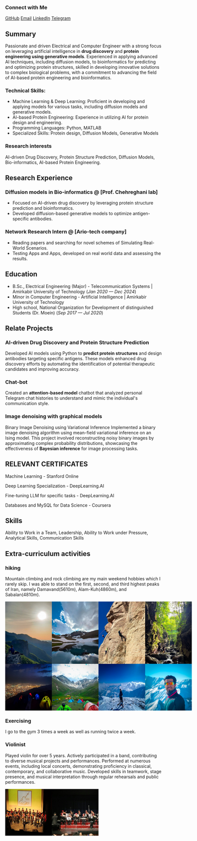 ### Connect with Me
<div class="social-icons">
  <a href="https://github.com/loopersosa"><i class="fab fa-github"></i> GitHub</a>
  <a href="mailto:mahdi.safarzadeh.k@gmail.com"></i> Email</a>
  <a href="https://www.linkedin.com/in/mahdi-safarzadeh-99b727211/"><i class="fab fa-linkedin"></i> LinkedIn</a>
  <a href="https://t.me/magatowski" ><i class="fab fa-telegram"></i> Telegram</a>
</div>

## Summary
Passionate and driven Electrical and Computer Engineer with a strong focus on leveraging artificial intelligence in **drug discovery** and **protein engineering using generative models**. Experienced in applying advanced AI techniques, including diffusion models, to bioinformatics for predicting and optimizing protein structures, skilled in developing innovative solutions to complex biological problems, with a commitment to advancing the field of AI-based protein engineering and bioinformatics.

### Technical Skills:

- Machine Learning & Deep Learning: Proficient in developing and applying models for various tasks, including diffusion models and generative models.
- AI-based Protein Engineering: Experience in utilizing AI for protein design and engineering.
- Programming Languages: Python, MATLAB
- Specialized Skills: Protein design, Diffusion Models, Generative Models


### Research interests 
AI-driven Drug Discovery, Protein Structure Prediction, Diffusion Models, Bio-informatics, AI-based Protein Engineering.


## Research Experience
### Diffusion models in Bio-informatics  @ [Prof. Chehreghani lab]
- Focused on AI-driven drug discovery by leveraging protein structure prediction and bioinformatics.
- Developed diffusion-based generative models to optimize antigen-specific antibodies.

### Network Research Intern  @ [Ario-tech company]
- Reading papers and searching for novel schemes of Simulating 
Real-World Scenarios.
- Testing Apps and Apps, developed on real
world data and assessing the results. 


## Education
- B.Sc., Electrical Engineering (Major) - Telecommunication Systems | Amirkabir University of Technology (_Jan 2020 — Dec 2024_)
- Minor in Computer Engineering - Artificial Intelligence | Amirkabir University of Technology
- High school, National Organization for Development of  distinguished Students (Dr. Moein) (_Sep 2017 — Jul 2020_) 


## Relate Projects
### AI-driven Drug Discovery and Protein Structure Prediction
Developed AI models using Python to **predict protein structures** and design antibodies targeting specific antigens. These models enhanced drug discovery efforts by automating the identification of potential therapeutic candidates and improving accuracy.
### Chat-bot
Created an **attention-based model** chatbot that analyzed personal Telegram chat histories to understand and mimic the individual's communication style.
### Image denoising with graphical models 
Binary Image Denoising using Variational Inference Implemented a binary image denoising algorithm using mean-field variational inference on an Ising model. This project involved reconstructing noisy binary images by approximating complex probability distributions, showcasing the effectiveness of **Bayesian inference** for image processing tasks.

## RELEVANT CERTIFICATES
Machine Learning - Stanford Online 

Deep Learning Specialization - DeepLearning.AI 

Fine-tuning LLM for specific tasks - DeepLearning.AI

Databases and MySQL for Data Science - Coursera

## Skills
Ability to Work in a Team,          Leadership,
Ability to Work under Pressure,  Analytical Skills, 
Communication Skills

## Extra-curriculum activities 
### hiking
Mountain climbing and rock climbing are my main weekend hobbies which I rarely skip. I was able to stand on the first, second, and third highest peaks of Iran, namely Damavand(5610m), Alam-Kuh(4860m), and Sabalan(4810m).

<div style="display: flex;">
  <img src="assets/img/1.jpg" alt="Beautiful site of Latoon village" width="150"/>
  <img src="assets/img/2.jpg" alt="Alam-Kuh lake (middle of summer)" width="150"/>
  <img src="assets/img/6.jpg" alt="Rock climbing in Azgi site" width="150"/>
  <img src="assets/img/3.jpg" alt="Narengbon river" width="150"/>
</div>
<div style="display: flex;">
  <img src="assets/img/4.jpg" alt="Tochal peak view over Tehran" width="150"/>
  <img src="assets/img/5.jpg" alt="Azad-Kuh lake" width="150"/>
  <img src="assets/img/7.jpg" alt="Kahar peak returning (winter hike with so many difficulties)" width="150"/>
  <img src="assets/img/8.jpg" alt="me in Kahar peak" width="150"/>
</div>

### Exercising
I go to the gym 3 times a week as well as running twice a week.


### Violinist
Played violin for over 5 years. Actively participated in a band, contributing to diverse musical projects and performances. Performed at numerous events, including local concerts, demonstrating proficiency in classical, contemporary, and collaborative music. Developed skills in teamwork, stage presence, and musical interpretation through regular rehearsals and public performances.

<div style="display: flex;">
  <img src="assets/img/9.jpg" alt="Tochal peak view over Tehran" width="150"/>
  <img src="assets/img/10.jpg" alt="Azad-Kuh lake" width="150"/>
</div>

